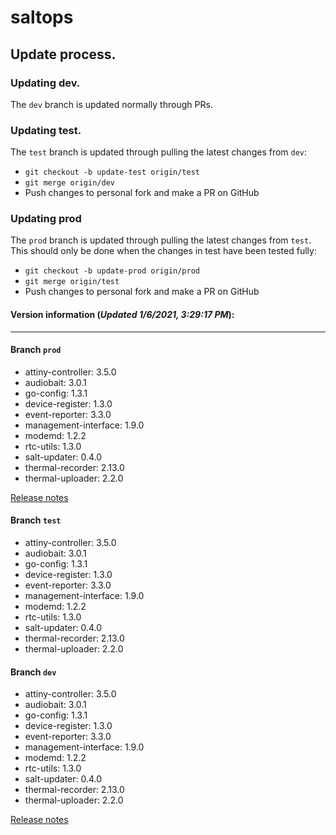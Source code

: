 # saltops

## Update process.
### Updating dev.
The `dev` branch is updated normally through PRs.
### Updating test.
The `test` branch is updated through pulling the latest changes from `dev`:
- `git checkout -b update-test origin/test`
- `git merge origin/dev`
- Push changes to personal fork and make a PR on GitHub

### Updating prod
The `prod` branch is updated through pulling the latest changes from `test`. This should only be done when the changes in test have been tested fully:
- `git checkout -b update-prod origin/prod`
- `git merge origin/test`
- Push changes to personal fork and make a PR on GitHub


#### Version information (_Updated 1/6/2021, 3:29:17 PM_):
____
#### Branch `prod`
 * attiny-controller: 3.5.0
 * audiobait: 3.0.1
 * go-config: 1.3.1
 * device-register: 1.3.0
 * event-reporter: 3.3.0
 * management-interface: 1.9.0
 * modemd: 1.2.2
 * rtc-utils: 1.3.0
 * salt-updater: 0.4.0
 * thermal-recorder: 2.13.0
 * thermal-uploader: 2.2.0

[Release notes](https://docs.cacophony.org.nz/home/release-notes-2020)
#### Branch `test`
 * attiny-controller: 3.5.0
 * audiobait: 3.0.1
 * go-config: 1.3.1
 * device-register: 1.3.0
 * event-reporter: 3.3.0
 * management-interface: 1.9.0
 * modemd: 1.2.2
 * rtc-utils: 1.3.0
 * salt-updater: 0.4.0
 * thermal-recorder: 2.13.0
 * thermal-uploader: 2.2.0
#### Branch `dev`
 * attiny-controller: 3.5.0
 * audiobait: 3.0.1
 * go-config: 1.3.1
 * device-register: 1.3.0
 * event-reporter: 3.3.0
 * management-interface: 1.9.0
 * modemd: 1.2.2
 * rtc-utils: 1.3.0
 * salt-updater: 0.4.0
 * thermal-recorder: 2.13.0
 * thermal-uploader: 2.2.0

[Release notes](https://docs.cacophony.org.nz/home/release-notes-2)
